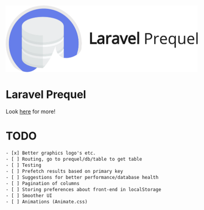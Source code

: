 ![Laravel Prequel](.github/assets/prequelHeader.png)

# Laravel Prequel

Look [here](https://protoqol.github.io/Prequel/) for more!

# TODO
    - [x] Better graphics logo's etc.
    - [ ] Routing, go to prequel/db/table to get table
    - [ ] Testing
    - [ ] Prefetch results based on primary key
    - [ ] Suggestions for better performance/database health
    - [ ] Pagination of columns
    - [ ] Storing preferences about front-end in localStorage
    - [ ] Smoother UI
    - [ ] Animations (Animate.css)
